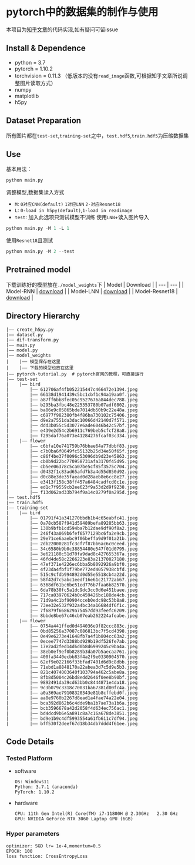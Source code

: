 pytorch中的数据集的制作与使用
===
本项目为[知乎文章]()的代码实现,如有疑问可留issue

## Install & Dependence
- python = 3.7
- pytorch = 1.10.2
- torchvision = 0.11.3 （低版本的没有`read_image`函数,可根据知乎文章所说调整图片读取方式）
- numpy 
- matplotlib 
- h5py 

## Dataset Preparation
所有图片都在`test-set`,`training-set`之中，`test.hdf5`,`train.hdf5`为压缩数据集

## Use
基本用法：
```python
python main.py
```
调整模型,数据集读入方式
- `M`: `0对应CNN(default)` `1对应LNN` `2-对应Resnet18`
- `L`: `0-load in h5py(default)`,`1-load in readimage`
- `test`: 加入此选项只测试模型不训练
使用`LNN`+读入图片导入
```python
python main.py -M 1 -L 1
```
使用`Resnet18`且测试
```python
python main.py -M 2 --test
```
## Pretrained model
下载训练好的模型放在`./model_weights`下
| Model | Download |
| ---     | ---   |
| Model-RNN | [download](https://github.com/learner-lu/pytorch-dataset-learning/releases/download/V1.0.0/NeuralNetwork_conv.pth) |
| Model-LNN | [download](https://github.com/learner-lu/pytorch-dataset-learning/releases/download/V1.0.0/NeuralNetwork_linear.pth) |
| Model-Resnet18 | [download](https://github.com/learner-lu/pytorch-dataset-learning/releases/download/V1.0.0/Resnet18.pth) |


## Directory Hierarchy
```
|—— create_h5py.py
|—— dataset.py
|—— dif-transform.py
|—— main.py
|—— model.py
|—— model_weights
|    |—— 模型保存在这里
|    |—— 下载的模型也放在这里
|—— pytorch-tutorial.py  # pytorch官网的教程，可直接运行
|—— test-set
|    |—— bird
|        |—— 612706af4fb052215447c466472e1394.jpeg
|        |—— 66138d1941439c5bc1cbf1c94a19aa0f.jpeg
|        |—— a87ff6bb8fec05c9527676a844dec788.jpeg
|        |—— b295ba3fbc48e225353780b07adf0802.jpeg
|        |—— ba86e9c05865bde7014db50b9c22e48a.jpeg
|        |—— c6977f982380fb4f86ba730102c75406.jpeg
|        |—— d9e2a7551da3dac10066d42140d7f571.jpeg
|        |—— ddd3b055c5d3077e6ade6046b42c57bf.jpeg
|        |—— e439e2d54c2b6911c769beb5cfcf28a8.jpeg
|        |—— f295daf76a073e41284276fcaf03c334.jpeg
|    |—— flower
|        |—— c6bfa10e741759b76bbae64a77dbbf83.jpeg
|        |—— c7b0ba6f0649fc55132b25d34e50f65f.jpeg
|        |—— c86f4be37f0096c53096db9d23e45863.jpeg
|        |—— cb0b9d22bc770958731afa3170f45d95.jpeg
|        |—— cb5ee06378c5ca07be5cf85f3575c704.jpeg
|        |—— d0432f1c83ad65afd7b3a4d55d850d92.jpeg
|        |—— d0c88e3de35faead0d28aeb8e6cc8e27.jpeg
|        |—— e3413f158c38ff457a6484cadfcd0c1e.jpeg
|        |—— ed1c7f9559cb2ee623f9a53d2d9f9238.jpeg
|        |—— f13d062ad33b794f9a14c0279f0a295d.jpeg
|—— test.hdf5
|—— train.hdf5
|—— training-set
|    |—— bird
|        |—— 01791f41a341270bbdb1b4c65eabfc41.jpeg
|        |—— 0a78cb587f941d59489befa89285bb63.jpeg
|        |—— 130b9bfb1cd594ba7b12dae9df90f8a2.jpeg
|        |—— 246f43a069b6fef6577129bc6fa2e9cb.jpeg
|        |—— 29e71ce6aaebc9f06beffa9d9f01a21b.jpeg
|        |—— 2db22000281fc3cf7f87bb6ac6c0ceed.jpeg
|        |—— 34c6580b9b0c38854480e547f01d0795.jpeg
|        |—— 3e621180c51d70fa9dad8c427655367a.jpeg
|        |—— 46fd4de58c2266223e83a21370027180.jpeg
|        |—— 47ef371e4226ec6bba5b8092926a9bf0.jpeg
|        |—— 4f23da4fbf1f79be772ed4057938cbfd.jpeg
|        |—— 515c9cfdb994892d0d55e5518cb4a22d.jpeg
|        |—— 58f42d7c5abc1eedf16e61c21772ab67.jpeg
|        |—— 6368df61bc6be51ed776b7faa6b82570.jpeg
|        |—— 6da78b30fc5a1dc9dc3cc0d6e451baee.jpeg
|        |—— 717ca03970624b0c459426bc188de4cb.jpeg
|        |—— 71d9a4c1bf90904cceb0edc98c53b8a8.jpeg
|        |—— 73ee32e532f932a4bc34a16684df6f1c.jpeg
|        |—— 7f6879f668629a75457dd93feefc6209.jpeg
|        |—— 8bbde8be67c46cb07eab262224afeabe.jpeg
|    |—— flower
|        |—— 0754a441ffed0d494036e9f82ccc883c.jpeg
|        |—— 0bd85256a37087c086813bc7f5cd4398.jpeg
|        |—— 0e49e6273e41648fb7a4f1b804cc63a2.jpeg
|        |—— 0ecee7747d3388bd929b19df526fe7ab.jpeg
|        |—— 17e2ad2fed14d6d0b8d6999245c9ba4a.jpeg
|        |—— 38eb0ef9ef0b8289b3da07b5aecaa761.jpeg
|        |—— 400fa3440ecbb83f4a2f9e0330904570.jpeg
|        |—— 62ef9e022166f33bfad7401d6d9c8dbb.jpeg
|        |—— 71ebd1a8848170a22abea3d7c5d9e5b3.jpeg
|        |—— 821c4074003640f103794a462c5abe8a.jpeg
|        |—— 8fb8d5004c26bd8edd2646f0ee8b90bf.jpeg
|        |—— 9892491da39cd63bb0c8444871e4da18.jpeg
|        |—— 9c3b079c3318c70031ba67381d00fc4a.jpeg
|        |—— a0a369ae79108320343e81b8cffebd0f.jpeg
|        |—— aa8e9760b2267d8ead1a4fae74a22e04.jpeg
|        |—— bca392d862b6c4dde9ba1b7ae73a1b6a.jpeg
|        |—— bcb3596678a42d2058f4d634ec756ac1.jpeg
|        |—— bd4dcd9b6e5a891c8a7c16a678de3851.jpeg
|        |—— bd9e1b9c4df5993554a61fb611c7df94.jpeg
|        |—— bff530f2deef67d18b34db7ddd4f61ee.jpeg
```
## Code Details
### Tested Platform
- software
  ```
  OS: Windows11
  Python: 3.7.1 (anaconda)
  PyTorch: 1.10.2
  ```
- hardware
  ```
  CPU: 11th Gen Intel(R) Core(TM) i7-11800H @ 2.30GHz   2.30 GHz
  GPU: NVIDIA GeForce RTX 3060 Laptop GPU (6GB)
  ```
### Hyper parameters
```
optimizer: SGD lr= 1e-4,momentum=0.5
EPOCH: 100
loss function: CrossEntropyLoss 
```

